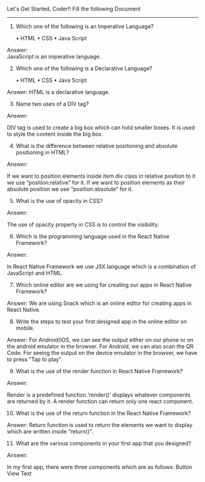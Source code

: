 Let's Get Started, Coder!!
Fill the following Document
__________________________________________________________________________

1. Which one of the following is an Imperative Language?

	•	HTML
	•	CSS
	•	Java Script

Answer: 	
JavaScript is an imperative language.

2. Which one of the following is a Declarative Language?

	•	HTML
	•	CSS
	•	Java Script

Answer: 
HTML is a declarative language.

3. Name two uses of a DIV tag?

Answer:

DIV tag is used to create a big box which can hold smaller boxes.
It is used to style the content inside the big box.





4. What is the difference between relative positioning and absolute positioning in HTML?

Answer: 

If we want to position elements inside item div class in relative position to it we use ”position:relative” for it.
If we want to position elements as their absolute position we use “position:absolute” for it.


5. What is the use of opacity in CSS?

Answer: 

The use of opacity property in CSS is to control the visibility. 



6. Which is the programming language used in the React Native Framework?

Answer: 

In React Native Framework we use JSX language which is a combination  of JavaScript and HTML.

7. Which online editor are we using for creating our apps in React Native Framework?

Answer: 
We are using Snack which is an online editor for creating apps in React Native.




8. Write the steps to test your first designed app in the online editor on mobile.

Answer:
For Android/iOS, we can see the output either on our phone or on the android emulator in the browser.
For Android, we can also scan the QR Code. 
For seeing the output on the device emulator in the browser, we have to press "Tap to play".






9. What is the use of the render function in React Native Framework?

Answer: 

Render is a predefined function.‘render()’ displays whatever components are returned by it.
A render function can return only one react component.



10. What is the use of the return function in the React Native Framework?

Answer:
Return function is used to return the elements we want to display which are written inside “return()”.




11. What are the various components in your first app that you designed?

Answer: 

In my first app, there were three components which are as follows:
Button
View
Text